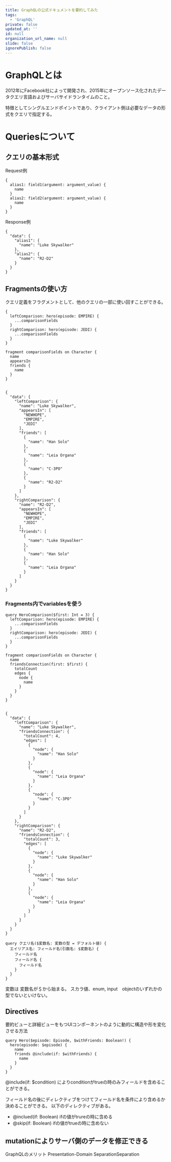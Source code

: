 ```yaml
---
title: GraphQLの公式ドキュメントを要約してみた
tags:
  - 'GraphQL'
private: false
updated_at: ''
id: null
organization_url_name: null
slide: false
ignorePublish: false
---
```

# GraphQLとは

2012年にFacebook社によって開発され、2015年にオープンソース化されたデータクエリ言語およびサーバサイドランタイムのこと。

特徴としてシングルエンドポイントであり、クライアント側は必要なデータの形式をクエリで指定する。


# Queriesについて

## クエリの基本形式

Request例
```
{
  alias1: field1(argument: argument_value) {
    name
  }
  alias2: field2(argument: argument_value) {
    name
  }
}
```

Response例
```
{
  "data": {
    "alias1": {
      "name": "Luke Skywalker"
    },
    "alias2": {
      "name": "R2-D2"
    }
  }
}
```

## Fragmentsの使い方

クエリ定義をフラグメントとして、他のクエリの一部に使い回すことができる。

```
{
  leftComparison: hero(episode: EMPIRE) {
    ...comparisonFields
  }
  rightComparison: hero(episode: JEDI) {
    ...comparisonFields
  }
}

fragment comparisonFields on Character {
  name
  appearsIn
  friends {
    name
  }
}


{
  "data": {
    "leftComparison": {
      "name": "Luke Skywalker",
      "appearsIn": [
        "NEWHOPE",
        "EMPIRE",
        "JEDI"
      ],
      "friends": [
        {
          "name": "Han Solo"
        },
        {
          "name": "Leia Organa"
        },
        {
          "name": "C-3PO"
        },
        {
          "name": "R2-D2"
        }
      ]
    },
    "rightComparison": {
      "name": "R2-D2",
      "appearsIn": [
        "NEWHOPE",
        "EMPIRE",
        "JEDI"
      ],
      "friends": [
        {
          "name": "Luke Skywalker"
        },
        {
          "name": "Han Solo"
        },
        {
          "name": "Leia Organa"
        }
      ]
    }
  }
}
```


### Fragments内でvariablesを使う

```
query HeroComparison($first: Int = 3) {
  leftComparison: hero(episode: EMPIRE) {
    ...comparisonFields
  }
  rightComparison: hero(episode: JEDI) {
    ...comparisonFields
  }
}

fragment comparisonFields on Character {
  name
  friendsConnection(first: $first) {
    totalCount
    edges {
      node {
        name
      }
    }
  }
}


{
  "data": {
    "leftComparison": {
      "name": "Luke Skywalker",
      "friendsConnection": {
        "totalCount": 4,
        "edges": [
          {
            "node": {
              "name": "Han Solo"
            }
          },
          {
            "node": {
              "name": "Leia Organa"
            }
          },
          {
            "node": {
              "name": "C-3PO"
            }
          }
        ]
      }
    },
    "rightComparison": {
      "name": "R2-D2",
      "friendsConnection": {
        "totalCount": 3,
        "edges": [
          {
            "node": {
              "name": "Luke Skywalker"
            }
          },
          {
            "node": {
              "name": "Han Solo"
            }
          },
          {
            "node": {
              "name": "Leia Organa"
            }
          }
        ]
      }
    }
  }
}
```

```
query クエリ名($変数名: 変数の型 = デフォルト値) {
  エイリアス名: フィールド名(引数名: $変数名) {
    フィールド名
    フィールド名 {
      フィールド名
    }
  }
}
```

変数は
変数名が＄から始まる。
スカラ値、enum, input　objectのいずれかの型でないといけない。

## Directives
要約ビューと詳細ビューをもつUIコンポーネントのように動的に構造や形を変化させる方法

```
query Hero($episode: Episode, $withFriends: Boolean!) {
  hero(episode: $episode) {
    name
    friends @include(if: $withFriends) {
      name
    }
  }
}
```
@include(if: $condition)
によりconditionがtrueの時のみフィールドを含めることができる。


フィールド名の後にディレクティブをつけてフィールド名を条件により含めるか決めることができる。
以下のディレクティブがある。
- @inclued(if: Boolean)
ifの値がtrureの時に含める
- @skip(if: Boolean)
ifの値がtrueの時に含めない

## mutationによりサーバ側のデータを修正できる



GraphQLのメリット
Presentation-Domain SeparationSeparation